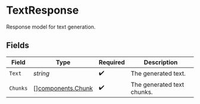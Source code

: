 # TextResponse

Response model for text generation.


## Fields

| Field                                                  | Type                                                   | Required                                               | Description                                            |
| ------------------------------------------------------ | ------------------------------------------------------ | ------------------------------------------------------ | ------------------------------------------------------ |
| `Text`                                                 | *string*                                               | :heavy_check_mark:                                     | The generated text.                                    |
| `Chunks`                                               | [][components.Chunk](../../models/components/chunk.md) | :heavy_check_mark:                                     | The generated text chunks.                             |